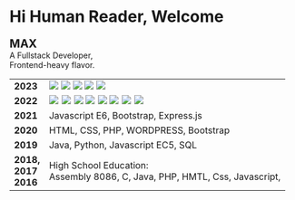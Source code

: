 # Hi Human Reader, Welcome

<strong style="font-size: 20px; "> MAX </strong>
<br/>A Fullstack Developer,
<br/>Frontend-heavy flavor.

<table>
    <tr >
        <td>
            <strong>2023</strong>
        </td>
        <td >
            <div style="display: inline-flex; gap: 5px">
                <img src="https://img.shields.io/badge/react-%2320232a.svg?style=for-the-badge&logo=react&logoColor=%2361DAFB"/>
                <img src="https://img.shields.io/badge/MUI-%230081CB.svg?style=for-the-badge&logo=mui&logoColor=white"/>
                <img src="https://img.shields.io/badge/pnpm-%234a4a4a.svg?style=for-the-badge&logo=pnpm&logoColor=f69220">
            </div>
            <div style="display: inline-flex; gap: 5px">
                <img src="https://img.shields.io/badge/typescript-%23007ACC.svg?style=for-the-badge&logo=typescript&logoColor=white"/>
                <img src="https://img.shields.io/badge/rust-%23000000.svg?style=for-the-badge&logo=rust&logoColor=white"/>
            </div>
        </td>
    </tr>
    <tr>
        <td>
            <strong>2022</strong>
        </td>
        <td >
        <div style="display: inline-flex; gap: 6px">
            <img src="https://img.shields.io/badge/vuejs-%2335495e.svg?style=for-the-badge&logo=vuedotjs&logoColor=%234FC08D"/>
            <img src="https://img.shields.io/badge/Quasar-16B7FB?style=for-the-badge&logo=quasar&logoColor=black&color=lightblue"/>
            <img src="https://img.shields.io/badge/tailwindcss-%2338B2AC.svg?style=for-the-badge&logo=tailwind-css&logoColor=white"/>
        </div> 
        <div style="display: inline-flex; gap: 6px">
            <img src="https://img.shields.io/badge/typescript-%23007ACC.svg?style=for-the-badge&logo=typescript&logoColor=white"/>
            <img src="https://img.shields.io/badge/express.js-%23404d59.svg?style=for-the-badge&logo=express&logoColor=%2361DAFB"/>
        </div> 
        <div style="display: inline-flex; gap: 6px">
            <img src="https://img.shields.io/badge/GoogleCloud-%234285F4.svg?style=for-the-badge&logo=google-cloud&logoColor=white"/>
            <img src="https://img.shields.io/badge/Firebase-039BE5?style=for-the-badge&logo=Firebase&logoColor=orange"/>
            <img src="https://img.shields.io/badge/gitlab%20ci-%23181717.svg?style=for-the-badge&logo=gitlab&logoColor=white"/>
        </div>
            <!-- Vue, Material UI, Tailwind Css,
            <br>Express.js, Typescript, Google Cloud,
            <br>  Firebase, BigQuery,  Gitlab CI/CD -->
        </td>
    </tr>
    <tr>
        <td>
            <strong>2021</strong>
        </td>
        <td>
        Javascript E6, Bootstrap, Express.js
        </td>
    </tr>
    <tr>
        <td>
            <strong>2020</strong>
        </td>
        <td>
            HTML, CSS, PHP, WORDPRESS, Bootstrap
        </td>
    </tr>
    <tr>
        <td>
            <strong>2019</strong>
        </td>
        <td>
        Java, Python, Javascript EC5, SQL
        </td>
    </tr>
    <tr>
        <td>
            <strong> 
                2018,
                <br/>2017
                <br/>2016
            </strong>
        </td>
        <td>
        High School Education:
        <br>Assembly 8086, C, Java, PHP, HMTL, Css, Javascript,
        </td>
    </tr>
    </tr>
</table>
<!--
**MaksymSharinDev/MaksymSharinDev** is a ✨ _special_ ✨ repository because its `README.md` (this file) appears on your GitHub profile.

Here are some ideas to get you started:

- 🔭 I’m currently working on ...
- 🌱 I’m currently learning ...
- 👯 I’m looking to collaborate on ...
- 🤔 I’m looking for help with ...
- 💬 Ask me about ...
- 📫 How to reach me: ...
- 😄 Pronouns: ...
- ⚡ Fun fact: ...
-->

<!--
**MaksymSharinDev/MaksymSharinDev** is a ✨ _special_ ✨ repository because its `README.md` (this file) appears on your GitHub profile.

Here are some ideas to get you started:

- 🔭 I’m currently working on ...
- 🌱 I’m currently learning ...
- 👯 I’m looking to collaborate on ...
- 🤔 I’m looking for help with ...
- 💬 Ask me about ...
- 📫 How to reach me: ...
- 😄 Pronouns: ...
- ⚡ Fun fact: ...
-->
